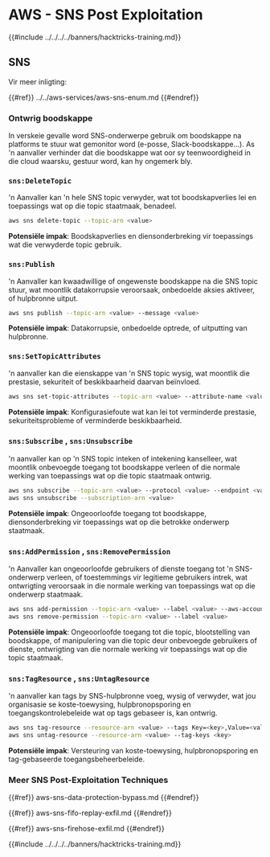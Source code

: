 # AWS - SNS Post Exploitation

{{#include ../../../../banners/hacktricks-training.md}}

## SNS

Vir meer inligting:

{{#ref}}
../../aws-services/aws-sns-enum.md
{{#endref}}

### Ontwrig boodskappe

In verskeie gevalle word SNS-onderwerpe gebruik om boodskappe na platforms te stuur wat gemonitor word (e-posse, Slack-boodskappe...). As 'n aanvaller verhinder dat die boodskappe wat oor sy teenwoordigheid in die cloud waarsku, gestuur word, kan hy ongemerk bly.

### `sns:DeleteTopic`

'n Aanvaller kan 'n hele SNS topic verwyder, wat tot boodskapverlies lei en toepassings wat op die topic staatmaak, benadeel.
```bash
aws sns delete-topic --topic-arn <value>
```
**Potensiële impak**: Boodskapverlies en diensonderbreking vir toepassings wat die verwyderde topic gebruik.

### `sns:Publish`

'n Aanvaller kan kwaadwillige of ongewenste boodskappe na die SNS topic stuur, wat moontlik datakorrupsie veroorsaak, onbedoelde aksies aktiveer, of hulpbronne uitput.
```bash
aws sns publish --topic-arn <value> --message <value>
```
**Potensiële impak**: Datakorrupsie, onbedoelde optrede, of uitputting van hulpbronne.

### `sns:SetTopicAttributes`

'n aanvaller kan die eienskappe van 'n SNS topic wysig, wat moontlik die prestasie, sekuriteit of beskikbaarheid daarvan beïnvloed.
```bash
aws sns set-topic-attributes --topic-arn <value> --attribute-name <value> --attribute-value <value>
```
**Potensiële impak**: Konfigurasiefoute wat kan lei tot verminderde prestasie, sekuriteitsprobleme of verminderde beskikbaarheid.

### `sns:Subscribe` , `sns:Unsubscribe`

'n aanvaller kan op 'n SNS topic inteken of intekening kanselleer, wat moontlik onbevoegde toegang tot boodskappe verleen of die normale werking van toepassings wat op die topic staatmaak ontwrig.
```bash
aws sns subscribe --topic-arn <value> --protocol <value> --endpoint <value>
aws sns unsubscribe --subscription-arn <value>
```
**Potensiële impak**: Ongeoorloofde toegang tot boodskappe, diensonderbreking vir toepassings wat op die betrokke onderwerp staatmaak.

### `sns:AddPermission` , `sns:RemovePermission`

'n Aanvaller kan ongeoorloofde gebruikers of dienste toegang tot 'n SNS-onderwerp verleen, of toestemmings vir legitieme gebruikers intrek, wat ontwrigting veroorsaak in die normale werking van toepassings wat op die onderwerp staatmaak.
```bash
aws sns add-permission --topic-arn <value> --label <value> --aws-account-id <value> --action-name <value>
aws sns remove-permission --topic-arn <value> --label <value>
```
**Potensiële impak**: Ongeoorloofde toegang tot die topic, blootstelling van boodskappe, of manipulering van die topic deur onbevoegde gebruikers of dienste, ontwrigting van die normale werking vir toepassings wat op die topic staatmaak.

### `sns:TagResource` , `sns:UntagResource`

'n aanvaller kan tags by SNS-hulpbronne voeg, wysig of verwyder, wat jou organisasie se koste-toewysing, hulpbronopsporing en toegangskontrolebeleide wat op tags gebaseer is, kan ontwrig.
```bash
aws sns tag-resource --resource-arn <value> --tags Key=<key>,Value=<value>
aws sns untag-resource --resource-arn <value> --tag-keys <key>
```
**Potensiële impak**: Versteuring van koste-toewysing, hulpbronopsporing en tag-gebaseerde toegangsbeheerbeleide.

### Meer SNS Post-Exploitation Techniques

{{#ref}}
aws-sns-data-protection-bypass.md
{{#endref}}

{{#ref}}
aws-sns-fifo-replay-exfil.md
{{#endref}}

{{#ref}}
aws-sns-firehose-exfil.md
{{#endref}}

{{#include ../../../../banners/hacktricks-training.md}}
